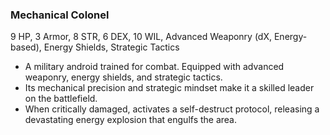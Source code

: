 ### Mechanical Colonel
9 HP, 3 Armor, 8 STR, 6 DEX, 10 WIL, Advanced Weaponry (dX, Energy-based), Energy Shields, Strategic Tactics

- A military android trained for combat. Equipped with advanced weaponry, energy shields, and strategic tactics.
- Its mechanical precision and strategic mindset make it a skilled leader on the battlefield.
- When critically damaged, activates a self-destruct protocol, releasing a devastating energy explosion that engulfs the area.

